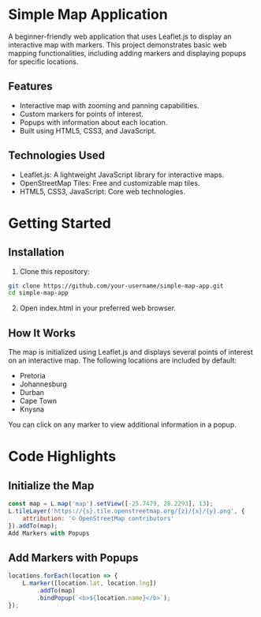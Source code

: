 # Simple Map Application

A beginner-friendly web application that uses Leaflet.js to display an interactive map with markers. This project demonstrates basic web mapping functionalities, including adding markers and displaying popups for specific locations.

## Features
- Interactive map with zooming and panning capabilities.
- Custom markers for points of interest.
- Popups with information about each location.
- Built using HTML5, CSS3, and JavaScript.

## Technologies Used
- Leaflet.js: A lightweight JavaScript library for interactive maps.
- OpenStreetMap Tiles: Free and customizable map tiles.
- HTML5, CSS3, JavaScript: Core web technologies.

#  Getting Started
## Installation

1. Clone this repository:
``` bash
git clone https://github.com/your-username/simple-map-app.git  
cd simple-map-app  
```
2. Open index.html in your preferred web browser.

## How It Works
The map is initialized using Leaflet.js and displays several points of interest on an interactive map. The following locations are included by default:

- Pretoria
- Johannesburg
- Durban
- Cape Town
- Knysna
  
You can click on any marker to view additional information in a popup.

# Code Highlights
## Initialize the Map
```javascript
const map = L.map('map').setView([-25.7479, 28.2293], 13);  
L.tileLayer('https://{s}.tile.openstreetmap.org/{z}/{x}/{y}.png', {  
    attribution: '© OpenStreetMap contributors'  
}).addTo(map);  
Add Markers with Popups
```

## Add Markers with Popups

```javascript
locations.forEach(location => {  
    L.marker([location.lat, location.lng])  
        .addTo(map)  
        .bindPopup(`<b>${location.name}</b>`);  
});
```
